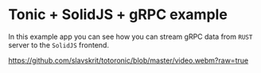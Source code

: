 # Tonic + SolidJS + gRPC example

In this example app you can see how you can stream gRPC data from `RUST` server to the `SolidJS` frontend.

https://github.com/slavskrit/totoronic/blob/master/video.webm?raw=true
